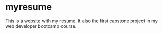 # myresume
This is a website with my resume. It also the first capstone project in my web developer bootcamp course.
